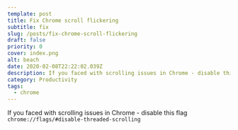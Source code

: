 ```yaml
---
template: post
title: Fix Chrome scroll flickering
subtitle: fix
slug: /posts/fix-chrome-scroll-flickering
draft: false
priority: 0
cover: index.png
alt: beach
date: 2020-02-08T22:22:02.039Z
description: If you faced with scrolling issues in Chrome - disable this flag ```chrome://flags/#disable-threaded-scrolling```
category: Productivity
tags:
  - chrome
---
```


If you faced with scrolling issues in Chrome - disable this flag `chrome://flags/#disable-threaded-scrolling`
